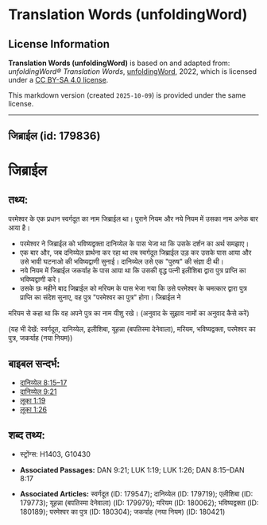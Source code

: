 # Translation Words (unfoldingWord)

## License Information

**Translation Words (unfoldingWord)** is based on and adapted from: _unfoldingWord® Translation Words_, [unfoldingWord](https://unfoldingword.org/utw), 2022, which is licensed under a [CC BY-SA 4.0 license](https://creativecommons.org/licenses/by-sa/4.0/legalcode.en).

This markdown version (created `2025-10-09`) is provided under the same license.



--------------------------------

## जिब्राईल (id: 179836)

जिब्राईल
========

तथ्य:
-----

परमेश्वर के एक प्रधान स्वर्गदूत का नाम जिब्राईल था। पुराने नियम और नये नियम में उसका नाम अनेक बार आया है।

* परमेश्वर ने जिब्राईल को भविष्यद्वक्ता दानिय्येल के पास भेजा था कि उसके दर्शन का अर्थ समझाए।
* एक बार और, जब दनिय्येल प्रार्थना कर रहा था तब स्वर्गदूत जिब्राईल उड़ कर उसके पास आया और उसे भावी घटनाओ की भविष्यद्वाणी सुनाई। दानिय्येल उसे एक "पुरुष" की संज्ञा दी थी।
* नये नियम में जिब्राईल जकर्याह के पास आया था कि उसकी वृद्ध पत्नी इलीशिबा द्वारा पुत्र प्राप्ति का भविष्यद्वाणी करे।
* उसके छः महीने बाद जिब्राईल को मरियम के पास भेजा गया कि उसे परमेश्वर के चमत्कार द्वारा पुत्र प्राप्ति का संदेश सुनाए, वह पुत्र "परमेश्वर का पुत्र" होगा। जिब्राईल ने

मरियम से कहा था कि वह अपने पुत्र का नाम यीशु रखे। (अनुवाद के सुझाव नामों का अनुवाद कैसे करें)

(यह भी देखें: स्वर्गदूत, दानिय्येल, इलीशिबा, यूहन्ना (बपतिस्मा देनेवाला), मरियम, भविष्यद्वक्ता, परमेश्वर का पुत्र, जकर्याह (नया नियम))

बाइबल सन्दर्भ:
--------------

* [दानिय्येल 8:15–17](https://ref.ly/Dan8:15-Dan8:17)
* [दानिय्येल 9:21](https://ref.ly/Dan9:21)
* [लूका 1:19](https://ref.ly/Luke1:19)
* [लूका 1:26](https://ref.ly/Luke1:26)

शब्द तथ्य:
----------

* स्ट्रोंग्स: H1403, G10430

* **Associated Passages:** DAN 9:21; LUK 1:19; LUK 1:26; DAN 8:15–DAN 8:17
* **Associated Articles:** स्वर्गदूत (ID: 179547); दानिय्येल (ID: 179719); एलीशिबा (ID: 179773); यूहन्ना (बपतिस्मा देनेवाला) (ID: 179979); मरियम (ID: 180062); भविष्यद्वक्ता (ID: 180189); परमेश्वर का पुत्र (ID: 180304); जकर्याह (नया नियम) (ID: 180421)

